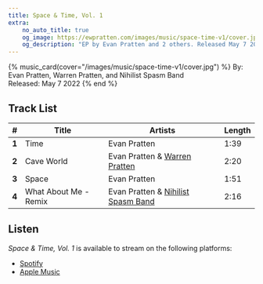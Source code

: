 ```yaml
---
title: Space & Time, Vol. 1
extra:
    no_auto_title: true
    og_image: https://ewpratten.com/images/music/space-time-v1/cover.jpg
    og_description: "EP by Evan Pratten and 2 others. Released May 7 2022"
---
```


{% music_card(cover="/images/music/space-time-v1/cover.jpg") %}
By: Evan Pratten, Warren Pratten, and Nihilist Spasm Band<br>
Released: May 7 2022
{% end %}

## Track List

|   #   | Title                 | Artists                                                | Length |
|:-----:|-----------------------|--------------------------------------------------------|--------|
| **1** | Time                  | Evan Pratten                                           | 1:39   |
| **2** | Cave World            | Evan Pratten & [Warren Pratten](https://pratten.ca)    | 2:20   |
| **3** | Space                 | Evan Pratten                                           | 1:51   |
| **4** | What About Me - Remix | Evan Pratten &  [Nihilist Spasm Band](http://nonsb.ca) | 2:16   |

## Listen

*Space & Time, Vol. 1* is available to stream on the following platforms:

- [Spotify](https://open.spotify.com/album/718OAeNsyhO1znebsXVSdf)
- [Apple Music](https://music.apple.com/us/album/space-time-vol-1-ep/1623507117)
